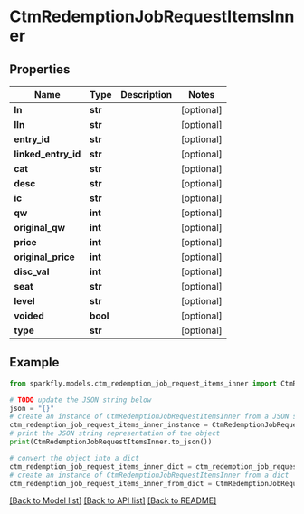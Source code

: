 # CtmRedemptionJobRequestItemsInner


## Properties

Name | Type | Description | Notes
------------ | ------------- | ------------- | -------------
**ln** | **str** |  | [optional] 
**lln** | **str** |  | [optional] 
**entry_id** | **str** |  | [optional] 
**linked_entry_id** | **str** |  | [optional] 
**cat** | **str** |  | [optional] 
**desc** | **str** |  | [optional] 
**ic** | **str** |  | [optional] 
**qw** | **int** |  | [optional] 
**original_qw** | **int** |  | [optional] 
**price** | **int** |  | [optional] 
**original_price** | **int** |  | [optional] 
**disc_val** | **int** |  | [optional] 
**seat** | **str** |  | [optional] 
**level** | **str** |  | [optional] 
**voided** | **bool** |  | [optional] 
**type** | **str** |  | [optional] 

## Example

```python
from sparkfly.models.ctm_redemption_job_request_items_inner import CtmRedemptionJobRequestItemsInner

# TODO update the JSON string below
json = "{}"
# create an instance of CtmRedemptionJobRequestItemsInner from a JSON string
ctm_redemption_job_request_items_inner_instance = CtmRedemptionJobRequestItemsInner.from_json(json)
# print the JSON string representation of the object
print(CtmRedemptionJobRequestItemsInner.to_json())

# convert the object into a dict
ctm_redemption_job_request_items_inner_dict = ctm_redemption_job_request_items_inner_instance.to_dict()
# create an instance of CtmRedemptionJobRequestItemsInner from a dict
ctm_redemption_job_request_items_inner_from_dict = CtmRedemptionJobRequestItemsInner.from_dict(ctm_redemption_job_request_items_inner_dict)
```
[[Back to Model list]](../README.md#documentation-for-models) [[Back to API list]](../README.md#documentation-for-api-endpoints) [[Back to README]](../README.md)


